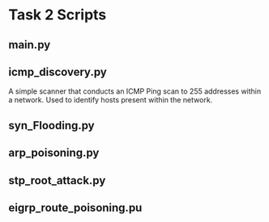 # Task 2 Scripts

## main.py

## icmp_discovery.py
A simple scanner that conducts an ICMP Ping scan to 255 addresses within a network.
Used to identify hosts present within the network.

## syn_Flooding.py

## arp_poisoning.py

## stp_root_attack.py

## eigrp_route_poisoning.pu
